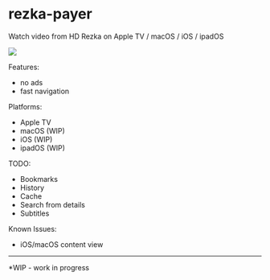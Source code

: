 # rezka-payer
Watch video from HD Rezka on Apple TV / macOS / iOS / ipadOS

<img src="https://github.com/iKorich/rezka-payer/blob/master/screenshots/tvos.png?raw=true">

Features:
 * no ads
 * fast navigation

Platforms:
 * Apple TV
 * macOS (WIP)
 * iOS (WIP)
 * ipadOS (WIP)

TODO:
 * Bookmarks
 * History
 * Cache
 * Search from details
 * Subtitles

Known Issues:
 * iOS/macOS content view

---

*WIP - work in progress